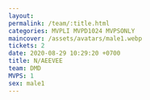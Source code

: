 ```yaml
---
layout: 
permalink: /team/:title.html
categories: MVPLI MVPD1024 MVPSONLY
maincover: /assets/avatars/male1.webp
tickets: 2
date: 2020-08-29 10:29:20 +0700
title: N/AEEVEE
team: DMD
MVPS: 1
sex: male1
---
```

